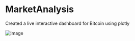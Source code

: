 # MarketAnalysis

Created a live interactive dashboard for Bitcoin using plotly

![image](https://user-images.githubusercontent.com/25953950/220368157-8acde985-2e2f-4156-9b87-eeecd3004cd0.png)
